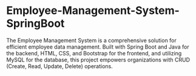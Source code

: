 # Employee-Management-System-SpringBoot
The Employee Management System is a comprehensive solution for efficient employee data management. Built with Spring Boot and Java for the backend, HTML, CSS, and Bootstrap for the frontend, and utilizing MySQL for the database, this project empowers organizations with CRUD (Create, Read, Update, Delete) operations.
